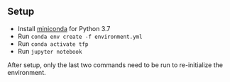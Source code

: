 Setup
-----

 - Install [miniconda](https://docs.conda.io/en/latest/miniconda.html) for Python 3.7
 - Run `conda env create -f environment.yml`
 - Run `conda activate tfp`
 - Run `jupyter notebook`

After setup, only the last two commands need to be run to re-initialize the environment.
